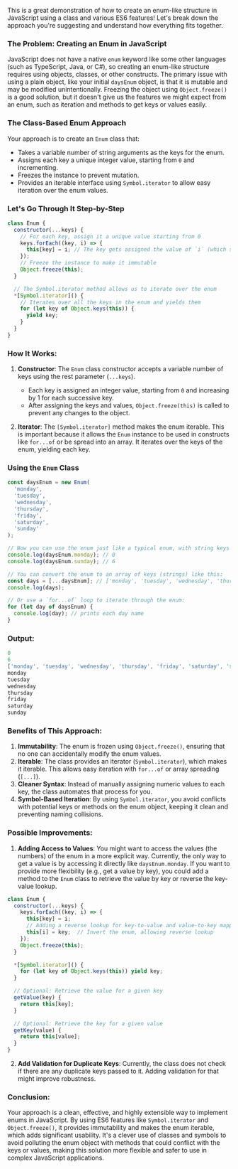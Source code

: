 This is a great demonstration of how to create an enum-like structure in JavaScript using a class and various ES6 features! Let's break down the approach you're suggesting and understand how everything fits together.

### The Problem: Creating an Enum in JavaScript
JavaScript does not have a native `enum` keyword like some other languages (such as TypeScript, Java, or C#), so creating an enum-like structure requires using objects, classes, or other constructs. The primary issue with using a plain object, like your initial `daysEnum` object, is that it is mutable and may be modified unintentionally. Freezing the object using `Object.freeze()` is a good solution, but it doesn't give us the features we might expect from an enum, such as iteration and methods to get keys or values easily.

### The Class-Based Enum Approach
Your approach is to create an `Enum` class that:
- Takes a variable number of string arguments as the keys for the enum.
- Assigns each key a unique integer value, starting from `0` and incrementing.
- Freezes the instance to prevent mutation.
- Provides an iterable interface using `Symbol.iterator` to allow easy iteration over the enum values.

### Let's Go Through It Step-by-Step

```js
class Enum {
  constructor(...keys) {
    // For each key, assign it a unique value starting from 0
    keys.forEach((key, i) => {
      this[key] = i; // The key gets assigned the value of `i` (which starts at 0 and increments)
    });
    // Freeze the instance to make it immutable
    Object.freeze(this);
  }

  // The Symbol.iterator method allows us to iterate over the enum
  *[Symbol.iterator]() {
    // Iterates over all the keys in the enum and yields them
    for (let key of Object.keys(this)) {
      yield key;
    }
  }
}
```

### How It Works:
1. **Constructor**: The `Enum` class constructor accepts a variable number of keys using the rest parameter (`...keys`).
   - Each key is assigned an integer value, starting from `0` and increasing by 1 for each successive key.
   - After assigning the keys and values, `Object.freeze(this)` is called to prevent any changes to the object.
   
2. **Iterator**: The `[Symbol.iterator]` method makes the enum iterable. This is important because it allows the `Enum` instance to be used in constructs like `for...of` or be spread into an array. It iterates over the keys of the enum, yielding each key.

### Using the `Enum` Class

```js
const daysEnum = new Enum(
  'monday',
  'tuesday',
  'wednesday',
  'thursday',
  'friday',
  'saturday',
  'sunday'
);

// Now you can use the enum just like a typical enum, with string keys and integer values:
console.log(daysEnum.monday); // 0
console.log(daysEnum.sunday); // 6

// You can convert the enum to an array of keys (strings) like this:
const days = [...daysEnum]; // ['monday', 'tuesday', 'wednesday', 'thursday', 'friday', 'saturday', 'sunday']
console.log(days);

// Or use a `for...of` loop to iterate through the enum:
for (let day of daysEnum) {
  console.log(day); // prints each day name
}
```

### Output:
```js
0
6
['monday', 'tuesday', 'wednesday', 'thursday', 'friday', 'saturday', 'sunday']
monday
tuesday
wednesday
thursday
friday
saturday
sunday
```

### Benefits of This Approach:
1. **Immutability**: The enum is frozen using `Object.freeze()`, ensuring that no one can accidentally modify the enum values.
2. **Iterable**: The class provides an iterator (`Symbol.iterator`), which makes it iterable. This allows easy iteration with `for...of` or array spreading (`[...]`).
3. **Cleaner Syntax**: Instead of manually assigning numeric values to each key, the class automates that process for you.
4. **Symbol-Based Iteration**: By using `Symbol.iterator`, you avoid conflicts with potential keys or methods on the enum object, keeping it clean and preventing naming collisions.

### Possible Improvements:
1. **Adding Access to Values**: You might want to access the values (the numbers) of the enum in a more explicit way. Currently, the only way to get a value is by accessing it directly like `daysEnum.monday`. If you want to provide more flexibility (e.g., get a value by key), you could add a method to the `Enum` class to retrieve the value by key or reverse the key-value lookup.
   
```js
class Enum {
  constructor(...keys) {
    keys.forEach((key, i) => {
      this[key] = i;
      // Adding a reverse lookup for key-to-value and value-to-key mapping.
      this[i] = key;  // Invert the enum, allowing reverse lookup
    });
    Object.freeze(this);
  }

  *[Symbol.iterator]() {
    for (let key of Object.keys(this)) yield key;
  }

  // Optional: Retrieve the value for a given key
  getValue(key) {
    return this[key];
  }

  // Optional: Retrieve the key for a given value
  getKey(value) {
    return this[value];
  }
}
```

2. **Add Validation for Duplicate Keys**: Currently, the class does not check if there are any duplicate keys passed to it. Adding validation for that might improve robustness.

### Conclusion:
Your approach is a clean, effective, and highly extensible way to implement enums in JavaScript. By using ES6 features like `Symbol.iterator` and `Object.freeze()`, it provides immutability and makes the enum iterable, which adds significant usability. It's a clever use of classes and symbols to avoid polluting the enum object with methods that could conflict with the keys or values, making this solution more flexible and safer to use in complex JavaScript applications.